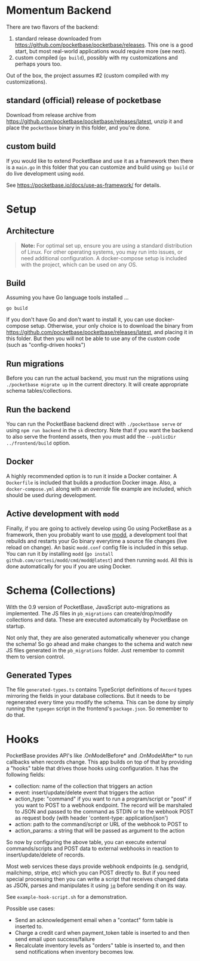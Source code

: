 # Momentum Backend

There are two flavors of the backend:

1. standard release downloaded from https://github.com/pocketbase/pocketbase/releases. This one is a good start, but most real-world applications would require more (see next).
2. custom compiled (`go build`), possibly with my customizations and perhaps yours too.

Out of the box, the project assumes #2 (custom compiled with my customizations).

## standard (official) release of pocketbase

Download from release archive from https://github.com/pocketbase/pocketbase/releases/latest, unzip it and place the `pocketbase` binary in this folder, and you're done.

## custom build

If you would like to extend PocketBase and use it as a framework then there is a `main.go` in this folder that you can customize and build using `go build` or do live development using `modd`.

See https://pocketbase.io/docs/use-as-framework/ for details.

# Setup

## Architecture

> **Note:** For optimal set up, ensure you are using a standard distribution of Linux. For other operating systems, you may run into issues, or need additional configuration.
> A docker-compose setup is included with the project, which can be used on any OS.

## Build

Assuming you have Go language tools installed ...

`go build`

If you don't have Go and don't want to install it, you can use docker-compose setup. Otherwise, your only choice is to download the binary from https://github.com/pocketbase/pocketbase/releases/latest, and placing it in this folder. But then you will not be able to use any of the custom code (such as "config-driven hooks")

## Run migrations

Before you can run the actual backend, you must run the migrations using `./pocketbase migrate up` in the current directory. It will create appropriate schema tables/collections.

## Run the backend

You can run the PocketBase backend direct with `./pocketbase serve` or using `npm run backend` in the `sk` directory. Note that if you want the backend to also serve the frontend assets, then you must add the `--publicDir ../frontend/build` option.

## Docker

A highly recommended option is to run it inside a Docker container. A `Dockerfile` is included that builds a production Docker image. Also, a `docker-compose.yml` along with an _override_ file example are included, which should be used during development.

## Active development with `modd`

Finally, if you are going to actively develop using Go using PocketBase as a framework, then you probably want to use [modd](https://github.com/cortesi/modd), a development tool that rebuilds and restarts your Go binary everytime a source file changes (live reload on change). An basic `modd.conf` config file is included in this setup. You can run it by installing `modd` (`go install github.com/cortesi/modd/cmd/modd@latest`) and then running `modd`. All this is done automatically for you if you are using Docker.

# Schema (Collections)

With the 0.9 version of PocketBase, JavaScript auto-migrations as implemented. The JS files in `pb_migrations` can create/drop/modify collections and data. These are executed automatically by PocketBase on startup.

Not only that, they are also generated automatically whenever you change the schema! So go ahead and make changes to the schema and watch new JS files generated in the `pb_migrations` folder. Just remember to commit them to version control.

## Generated Types

The file `generated-types.ts` contains TypeScript definitions of `Record` types mirroring the fields in your database collections. But it needs to be regenerated every time you modify the schema. This can be done by simply running the `typegen` script in the frontend's `package.json`. So remember to do that.

# Hooks

PocketBase provides API's like .OnModelBefore* and .OnModelAfter* to run
callbacks when records change. This app builds on top of that by providing
a "hooks" table that drives those hooks using configuration. It has the
following fields:

- collection: name of the collection that triggers an action
- event: insert/update/delete event that triggers the action
- action_type: "command" if you want to run a program/script or "post" if
  you want to POST to a webhook endpoint. The record will be marshaled to
  JSON and passed to the command as STDIN or to the webhook POST as
  request body (with header 'content-type: application/json')
- action: path to the command/script or URL of the webhook to POST to
- action_params: a string that will be passed as argument to the action

So now by configuring the above table, you can execute external commands/scripts
and POST data to external webhooks in reaction to insert/update/delete of
records.

Most web services these days provide webhook endpoints (e.g. sendgrid, mailchimp, stripe, etc) which you can POST directly to. But if you need special
processing then you can write a script that receives changed data as JSON, parses and manipulates it using [`jq`](https://github.com/stedolan/jq) before
sending it on its way.

See `example-hook-script.sh` for a demonstration.

Possible use cases:

- Send an acknowledgement email when a "contact" form table is inserted to.
- Charge a credit card when payment_token table is inserted to and then
  send email upon success/failure
- Recalculate inventory levels as "orders" table is inserted to, and then
  send notifications when inventory becomes low.
